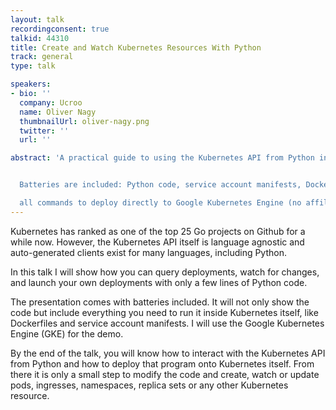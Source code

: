 ```yaml
---
layout: talk
recordingconsent: true
talkid: 44310
title: Create and Watch Kubernetes Resources With Python
track: general
type: talk

speakers:
- bio: ''
  company: Ucroo
  name: Oliver Nagy
  thumbnailUrl: oliver-nagy.png
  twitter: ''
  url: ''

abstract: 'A practical guide to using the Kubernetes API from Python in production.


  Batteries are included: Python code, service account manifests, Dockerfile and

  all commands to deploy directly to Google Kubernetes Engine (no affiliation).'
---
```

Kubernetes has ranked as one of the top 25 Go projects on Github for a while
now. However, the Kubernetes API itself is language agnostic and auto-generated
clients exist for many languages, including Python.

In this talk I will show how you can query deployments, watch for changes, and
launch your own deployments with only a few lines of Python code.

The presentation comes with batteries included. It will not only show the code
but include everything you need to run it inside Kubernetes itself, like
Dockerfiles and service account manifests. I will use the Google Kubernetes
Engine (GKE) for the demo.

By the end of the talk, you will know how to interact with the Kubernetes API
from Python and how to deploy that program onto Kubernetes itself. From there
it is only a small step to modify the code and create, watch or update pods,
ingresses, namespaces, replica sets or any other Kubernetes resource.
